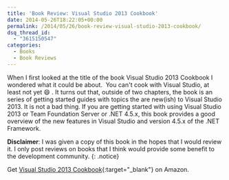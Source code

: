 ```yaml
---
title: 'Book Review: Visual Studio 2013 Cookbook'
date: 2014-05-26T18:22:05+00:00
permalink: /2014/05/26/book-review-visual-studio-2013-cookbook/
dsq_thread_id:
  - "3615150547"
categories:
  - Books
  - Book Reviews
---
```

When I first looked at the title of the book Visual Studio 2013 Cookbook I wondered what it could be about.  You can't cook with Visual Studio, at least not yet :smile: . It turns out that, outside of two chapters, the book is an series of getting started guides with topics the are new(ish) to Visual Studio 2013\. It is not a bad thing. If you are getting started with using Visual Studio 2013 or Team Foundation Server or .NET 4.5.x, this book provides a good overview of the new features in Visual Studio and version 4.5.x of the .NET Framework.

**Disclaimer**: I was given a copy of this book in the hopes that I would review it. I only post reviews on books that I think would provide some benefit to the development community.
{: .notice}

Get [Visual Studio 2013 Cookbook](https://www.amazon.com/gp/product/1782171967/ref=as_li_tl?ie=UTF8&camp=1789&creative=390957&creativeASIN=1782171967&linkCode=as2&tag=beyondthebasic0e&linkId=E366A2OH33HLPZLY){:target="_blank"} on Amazon.
